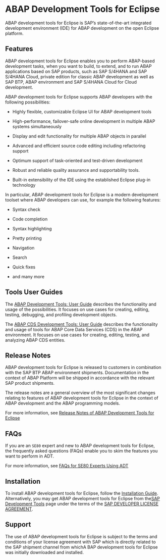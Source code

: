 <!-- loio54dd7126d5b74efeb7a21f6b0bfe5f1a -->

# ABAP Development Tools for Eclipse

ABAP development tools for Eclipse is SAP’s state-of-the-art integrated development environment \(IDE\) for ABAP development on the open Eclipse platform.



## Features

ABAP development tools for Eclipse enables you to perform ABAP-based development tasks, when you want to build, to extend, and to run ABAP applications based on SAP products, such as SAP S/4HANA and SAP S/4HANA Cloud, private edition for classic ABAP development as well as SAP BTP, ABAP environment and SAP S/4HANA Cloud for Cloud development.

ABAP development tools for Eclipse supports ABAP developers with the following possibilities:

-   Highly flexible, customizable Eclipse UI for ABAP development tools

-   High-performance, failover-safe online development in multiple ABAP systems simultaneously

-   Display and edit functionality for multiple ABAP objects in parallel

-   Advanced and efficient source code editing including refactoring support

-   Optimum support of task-oriented and test-driven development

-   Robust and reliable quality assurance and supportability tools.

-   Built-in extensibility of the IDE using the established Eclipse plug-in technology


In particular, ABAP development tools for Eclipse is a modern development toolset where ABAP developers can use, for example the following features:

-   Syntax check

-   Code completion

-   Syntax highlighting

-   Pretty printing

-   Navigation

-   Search

-   Quick fixes

-   and many more




<a name="loio54dd7126d5b74efeb7a21f6b0bfe5f1a__section_k2h_hhy_gxb"/>

## Tools User Guides

The [ABAP Development Tools: User Guide](https://help.sap.com/docs/abap-cloud/abap-development-tools-user-guide/about-abap-development-tools-user-guide?version=sap_btp) describes the functionality and usage of the possibilities. It focuses on use cases for creating, editing, testing, debugging, and profiling development objects.

The [ABAP CDS Development Tools: User Guide](https://help.sap.com/docs/abap-cloud/abap-cds-tools-user-guide/about-abap-cds-development-tools-user-guide?version=sap_btp) describes the functionality and usage of tools for ABAP Core Data Services \(CDS\) in the ABAP environment. It focuses on use cases for creating, editing, testing, and analyzing ABAP CDS entities.



<a name="loio54dd7126d5b74efeb7a21f6b0bfe5f1a__section_u2q_wh3_hxb"/>

## Release Notes

ABAP development tools for Eclipse is released to customers in combination with the SAP BTP ABAP environment shipments. Documentation in the context of ABAP Platform will be shipped in accordance with the relevant SAP product shipments.

The release notes are a general overview of the most significant changes relating to features of ABAP development tools for Eclipse in the context of ABAP development and the ABAP programming models.

For more information, see [Release Notes of ABAP Development Tools for Eclipse](https://help.sap.com/docs/abap-cloud/abap-development-tools-for-eclipse-release-notes/release-notes-of-abap-development-tools-for-eclipse?version=sap_btp)



<a name="loio54dd7126d5b74efeb7a21f6b0bfe5f1a__section_kc5_5rh_3xb"/>

## FAQs

If you are an `SE80` expert and new to ABAP development tools for Eclipse, the frequently asked questions \(FAQs\) enable you to skim the features you want to perform in ADT.

For more information, see [FAQs for SE80 Experts Using ADT](https://help.sap.com/docs/ABAP_PLATFORM_NEW/c238d694b825421f940829321ffa326a/bd5c5b75eeab4b7892eff1e1abce7485.html)



## Installation

To install ABAP development tools for Eclipse, follow the [Installation Guide](https://help.sap.com/doc/2e9cf4a457d84c7a81f33d8c3fdd9694/LATEST/en-US/inst_guide_abap_development_tools.pdf). Alternatively, you may get ABAP development tools for Eclipse from the[SAP Development Tools](https://tools.hana.ondemand.com/#abap) page under the terms of the [SAP DEVELOPER LICENSE AGREEMENT](https://tools.hana.ondemand.com/developer-license-3_1.txt).



## Support

The use of ABAP development tools for Eclipse is subject to the terms and conditions of your license agreement with SAP which is directly related to the SAP shipment channel from whichA BAP development tools for Eclipse was initially downloaded and installed.

